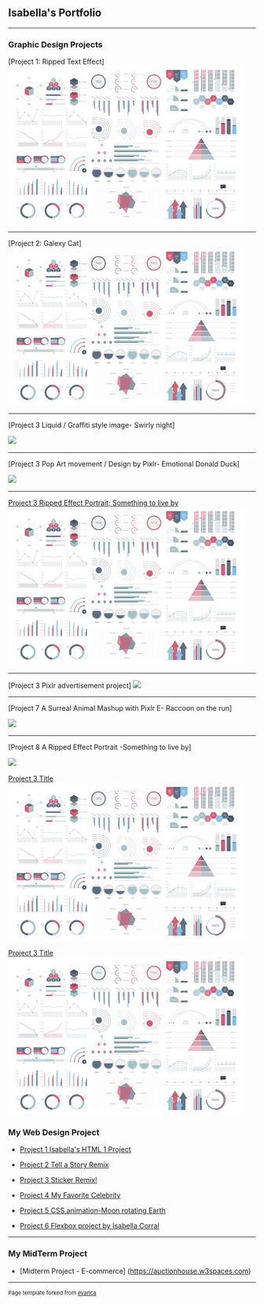 ## Isabella's Portfolio

---

### Graphic Design Projects

[Project 1: Ripped Text Effect]
<img src="images/dummy_thumbnail.jpg?raw=true"/>

---
[Project 2: Galexy Cat]
<img src="images/dummy_thumbnail.jpg?raw=true"/>

---
[Project 3 Liquid / Graffiti style image- Swirly night] 

<img src="https://v1.padlet.pics/1/image.webp?t=c_limit%2Cdpr_1%2Ch_434%2Cw_508&url=https%3A%2F%2Fpadlet-uploads.storage.googleapis.com%2F1909651983%2F13fad627c333b912ff5e155c9b8f13ed%2FPICASSCO.png"/>

---
[Project 3 Pop Art movement / Design by Pixlr- Emotional Donald Duck]
          
<img src="https://v1.padlet.pics/1/image.webp?t=c_limit%2Cdpr_1%2Ch_508%2Cw_508&url=https%3A%2F%2Fpadlet-uploads.storage.googleapis.com%2F1909651983%2F1b16bba0d94d28be00c1ead0292ce682%2FWaltDisney_DonaldDuck_square_1200x1200.jpg"/>

---
[Project 3 Ripped Effect Portrait; Something to live by](http://example.com/)
<img src="images/dummy_thumbnail.jpg?raw=true"/>

---
[Project 3 Pixlr advertisement project]
<img src="images/![Clemons cologne Ad](https://user-images.githubusercontent.com/117403987/207924624-c5efaab6-bae7-4e07-88fb-9611af59570b.jpg)"/>

---
[Project 7 A Surreal Animal Mashup with Pixlr E- Raccoon on the run]

<img src="https://v1.padlet.pics/1/image.webp?t=c_limit%2Cdpr_1%2Ch_429%2Cw_508&url=https%3A%2F%2Fpadlet-uploads.storage.googleapis.com%2F1909651983%2F875832148d9c497616d4e8a906044e75%2FA_Surreal_Animal_Mashup_with_Pixlr_E.jpg"/>

---
[Project 8 A Ripped Effect Portrait -Something to live by]

<img src="https://v1.padlet.pics/1/image.webp?t=c_limit%2Cdpr_1%2Ch_434%2Cw_508&url=https%3A%2F%2Fpadlet-uploads.storage.googleapis.com%2F1909651983%2F38fe33f5402c33e442446fb467eb89ba%2Flittle_boy_7356705_960_720__PHOTOSHOPPED_.jpg"/>

[Project 3 Title](http://example.com/)
<img src="images/dummy_thumbnail.jpg?raw=true"/>

[Project 3 Title](http://example.com/)
<img src="images/dummy_thumbnail.jpg?raw=true"/>

### My Web Design Project

- [Project 1 Isabella's HTML 1 Project](https://trinket.io/html/f91d4af5cf)

- [Project 2 Tell a Story Remix](https://trinket.io/html/6fbcc2c66c)

- [Project 3 Sticker Remix!](https://trinket.io/html/7b7c215543)

- [Project 4 My Favorite Celebrity](https://trinket.io/html/24e444179c)

- [Project 5 CSS animation-Moon rotating Earth](https://trinket.io/html/279668bf1b)

- [Project 6 Flexbox project by Isabella Corral](https://trinket.io/html/bd557ba8ea)

---

### My MidTerm Project

- [Midterm Project - E-commerce] (https://auctionhouse.w3spaces.com)


       


---
<p style="font-size:11px">Page template forked from <a href="https://github.com/evanca/quick-portfolio">evanca</a></p>
<!-- Remove above link if you don't want to attibute -->
